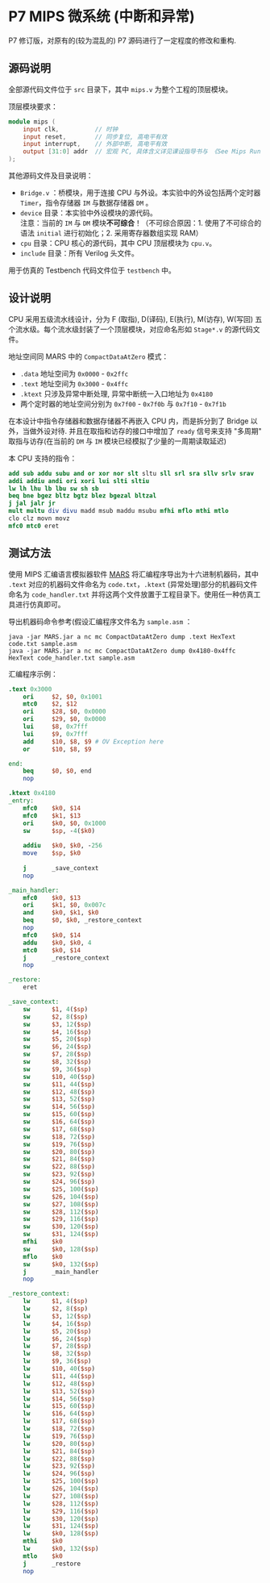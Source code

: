 # P7 MIPS 微系统 (中断和异常)

P7 修订版，对原有的(较为混乱的) P7 源码进行了一定程度的修改和重构.

## 源码说明

全部源代码文件位于 `src` 目录下，其中 `mips.v` 为整个工程的顶层模块。

顶层模块要求：

```verilog
module mips (
    input clk,          // 时钟
    input reset,        // 同步复位, 高电平有效
    input interrupt,    // 外部中断, 高电平有效
    output [31:0] addr  // 宏观 PC, 具体含义详见课设指导书与 《See Mips Run Linux》
);
```
其他源码文件及目录说明：
- `Bridge.v` ：桥模块，用于连接 CPU 与外设。本实验中的外设包括两个定时器 `Timer`，指令存储器 `IM` 与数据存储器 `DM` 。
- `device` 目录：本实验中外设模块的源代码。<br>
注意：当前的 `IM` 与 `DM` 模块**不可综合**！（不可综合原因：1. 使用了不可综合的语法 `initial` 进行初始化；2. 采用寄存器数组实现 RAM）
- `cpu` 目录：CPU 核心的源代码，其中 CPU 顶层模块为 `cpu.v`。
- `include` 目录：所有 Verilog 头文件。

用于仿真的 Testbench 代码文件位于 `testbench` 中。

## 设计说明

CPU 采用五级流水线设计，分为 F (取指), D(译码), E(执行), M(访存), W(写回) 五个流水级。每个流水级封装了一个顶层模块，对应命名形如 `Stage*.v` 的源代码文件。

地址空间同 MARS 中的 `CompactDataAtZero` 模式：
- `.data` 地址空间为 `0x0000` - `0x2ffc`
- `.text` 地址空间为 `0x3000` - `0x4ffc`
- `.ktext` 只涉及异常中断处理, 异常中断统一入口地址为 `0x4180` 
- 两个定时器的地址空间分别为 `0x7f00` - `0x7f0b` 与 `0x7f10` - `0x7f1b` 

在本设计中指令存储器和数据存储器不再嵌入 CPU 内，而是拆分到了 Bridge 以外，当做外设对待. 并且在取指和访存的接口中增加了 `ready` 信号来支持 "多周期" 取指与访存(在当前的 `DM` 与 `IM` 模块已经模拟了少量的一周期读取延迟)

本 CPU 支持的指令：

```mips
add sub addu subu and or xor nor slt sltu sll srl sra sllv srlv srav
addi addiu andi ori xori lui slti sltiu
lw lh lhu lb lbu sw sh sb
beq bne bgez bltz bgtz blez bgezal bltzal
j jal jalr jr
mult multu div divu madd msub maddu msubu mfhi mflo mthi mtlo
clo clz movn movz
mfc0 mtc0 eret
```

## 测试方法

使用 MIPS 汇编语言模拟器软件 [MARS](http://courses.missouristate.edu/KenVollmar/MARS/) 将汇编程序导出为十六进制机器码，其中 `.text` 对应的机器码文件命名为 `code.txt`，`.ktext` (异常处理)部分的机器码文件命名为 `code_handler.txt` 并将这两个文件放置于工程目录下。使用任一种仿真工具进行仿真即可。

导出机器码命令参考(假设汇编程序文件名为 `sample.asm` ：

```batch
java -jar MARS.jar a nc mc CompactDataAtZero dump .text HexText code.txt sample.asm
java -jar MARS.jar a nc mc CompactDataAtZero dump 0x4180-0x4ffc HexText code_handler.txt sample.asm
```


汇编程序示例：

```mips
.text 0x3000
    ori     $2, $0, 0x1001
    mtc0    $2, $12
    ori     $28, $0, 0x0000
    ori     $29, $0, 0x0000
    lui     $8, 0x7fff
    lui     $9, 0x7fff
    add     $10, $8, $9 # OV Exception here
    or      $10, $8, $9

end:
    beq     $0, $0, end
    nop

.ktext 0x4180
_entry:
    mfc0    $k0, $14
    mfc0    $k1, $13
    ori     $k0, $0, 0x1000
    sw      $sp, -4($k0)
    
    addiu   $k0, $k0, -256
    move    $sp, $k0
    
    j       _save_context
    nop

_main_handler:
    mfc0    $k0, $13
    ori     $k1, $0, 0x007c
    and     $k0, $k1, $k0
    beq     $0, $k0, _restore_context
    nop
    mfc0    $k0, $14
    addu    $k0, $k0, 4
    mtc0    $k0, $14
    j       _restore_context
    nop

_restore:
    eret

_save_context:
    sw      $1, 4($sp)
    sw      $2, 8($sp)
    sw      $3, 12($sp)
    sw      $4, 16($sp)
    sw      $5, 20($sp)
    sw      $6, 24($sp)
    sw      $7, 28($sp)
    sw      $8, 32($sp)
    sw      $9, 36($sp)
    sw      $10, 40($sp)
    sw      $11, 44($sp)
    sw      $12, 48($sp)
    sw      $13, 52($sp)
    sw      $14, 56($sp)
    sw      $15, 60($sp)
    sw      $16, 64($sp)
    sw      $17, 68($sp)
    sw      $18, 72($sp)
    sw      $19, 76($sp)
    sw      $20, 80($sp)
    sw      $21, 84($sp)
    sw      $22, 88($sp)
    sw      $23, 92($sp)
    sw      $24, 96($sp)
    sw      $25, 100($sp)
    sw      $26, 104($sp)
    sw      $27, 108($sp)
    sw      $28, 112($sp)
    sw      $29, 116($sp)
    sw      $30, 120($sp)
    sw      $31, 124($sp)
    mfhi    $k0
    sw      $k0, 128($sp)
    mflo    $k0
    sw      $k0, 132($sp)
    j       _main_handler
    nop

_restore_context:
    lw      $1, 4($sp)
    lw      $2, 8($sp)
    lw      $3, 12($sp)
    lw      $4, 16($sp)
    lw      $5, 20($sp)
    lw      $6, 24($sp)
    lw      $7, 28($sp)
    lw      $8, 32($sp)
    lw      $9, 36($sp)
    lw      $10, 40($sp)
    lw      $11, 44($sp)
    lw      $12, 48($sp)
    lw      $13, 52($sp)
    lw      $14, 56($sp)
    lw      $15, 60($sp)
    lw      $16, 64($sp)
    lw      $17, 68($sp)
    lw      $18, 72($sp)
    lw      $19, 76($sp)
    lw      $20, 80($sp)
    lw      $21, 84($sp)
    lw      $22, 88($sp)
    lw      $23, 92($sp)
    lw      $24, 96($sp)
    lw      $25, 100($sp)
    lw      $26, 104($sp)
    lw      $27, 108($sp)
    lw      $28, 112($sp)
    lw      $29, 116($sp)
    lw      $30, 120($sp)
    lw      $31, 124($sp)
    lw      $k0, 128($sp)
    mthi    $k0
    lw      $k0, 132($sp)
    mtlo    $k0
    j       _restore
    nop
```